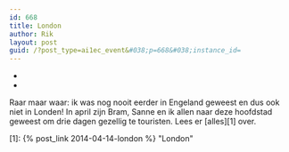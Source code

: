 ```yaml
---
id: 668
title: London
author: Rik
layout: post
guid: /?post_type=ai1ec_event&#038;p=668&#038;instance_id=
---
```

-
-
Raar maar waar: ik was nog nooit eerder in Engeland geweest en dus ook niet in Londen! In april zijn Bram, Sanne en ik allen naar deze hoofdstad geweest om drie dagen gezellig te touristen. Lees er [alles][1] over.

 [1]: {% post_link 2014-04-14-london %} "London"